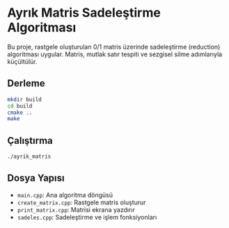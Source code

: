 # Ayrık Matris Sadeleştirme Algoritması

Bu proje, rastgele oluşturulan 0/1 matris üzerinde sadeleştirme (reduction) algoritması uygular.
Matris, mutlak satır tespiti ve sezgisel silme adımlarıyla küçültülür.

## Derleme

```bash
mkdir build
cd build
cmake ..
make
```

## Çalıştırma

```bash
./ayrik_matris
```

## Dosya Yapısı

- `main.cpp`: Ana algoritma döngüsü  
- `create_matrix.cpp`: Rastgele matris oluşturur  
- `print_matrix.cpp`: Matrisi ekrana yazdırır  
- `sadeles.cpp`: Sadeleştirme ve işlem fonksiyonları  
